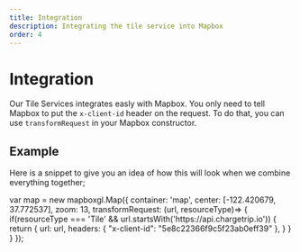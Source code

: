 ```yaml
---
title: Integration
description: Integrating the tile service into Mapbox
order: 4
---
```


# Integration
Our Tile Services integrates easly with Mapbox. You only need to tell Mapbox to put the `x-client-id` header on the request. To do that, you can use `transformRequest` in your Mapbox constructor.

## Example
Here is a snippet to give you an idea of how this will look when we combine everything together;

<code-block lang="js" prefix="Tile Service" title="Mapbox Integration">
var map = new mapboxgl.Map({
  container: 'map',
  center: [-122.420679, 37.772537],
  zoom: 13,
  transformRequest: (url, resourceType)=> {
    if(resourceType === 'Tile' && url.startsWith('https://api.chargetrip.io')) {
       return {
        url: url,
        headers: { "x-client-id": "5e8c22366f9c5f23ab0eff39" },
      }
    }
  }
});
</code-block>